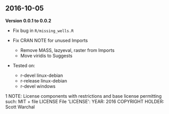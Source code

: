 ## 2016-10-05

**Version 0.0.1 to 0.0.2**

- Fix bug in `R/missing_wells.R`
- Fix CRAN NOTE for unused Imports
    - Remove MASS, lazyeval, raster from Imports
    - Move viridis to Suggests

- Tested on:
    - r-devel linux-debian
    - r-release linux-debian
    - r-devel windows

1 NOTE:
License components with restrictions and base license permitting such:
  MIT + file LICENSE
  File 'LICENSE':
    YEAR: 2016
    COPYRIGHT HOLDER: Scott Warchal
